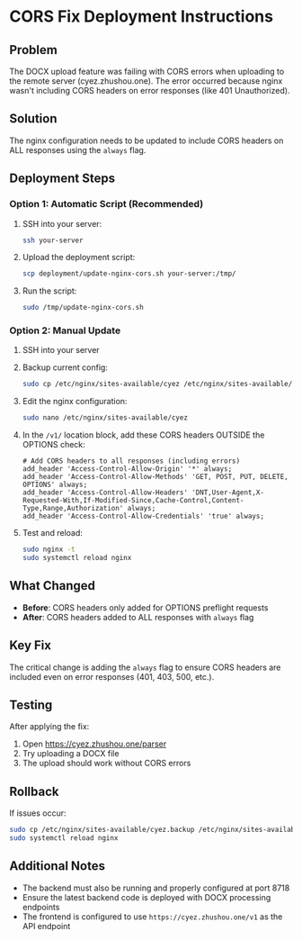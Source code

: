 # CORS Fix Deployment Instructions

## Problem
The DOCX upload feature was failing with CORS errors when uploading to the remote server (cyez.zhushou.one). The error occurred because nginx wasn't including CORS headers on error responses (like 401 Unauthorized).

## Solution
The nginx configuration needs to be updated to include CORS headers on ALL responses using the `always` flag.

## Deployment Steps

### Option 1: Automatic Script (Recommended)
1. SSH into your server:
   ```bash
   ssh your-server
   ```

2. Upload the deployment script:
   ```bash
   scp deployment/update-nginx-cors.sh your-server:/tmp/
   ```

3. Run the script:
   ```bash
   sudo /tmp/update-nginx-cors.sh
   ```

### Option 2: Manual Update
1. SSH into your server
2. Backup current config:
   ```bash
   sudo cp /etc/nginx/sites-available/cyez /etc/nginx/sites-available/cyez.backup
   ```

3. Edit the nginx configuration:
   ```bash
   sudo nano /etc/nginx/sites-available/cyez
   ```

4. In the `/v1/` location block, add these CORS headers OUTSIDE the OPTIONS check:
   ```nginx
   # Add CORS headers to all responses (including errors)
   add_header 'Access-Control-Allow-Origin' '*' always;
   add_header 'Access-Control-Allow-Methods' 'GET, POST, PUT, DELETE, OPTIONS' always;
   add_header 'Access-Control-Allow-Headers' 'DNT,User-Agent,X-Requested-With,If-Modified-Since,Cache-Control,Content-Type,Range,Authorization' always;
   add_header 'Access-Control-Allow-Credentials' 'true' always;
   ```

5. Test and reload:
   ```bash
   sudo nginx -t
   sudo systemctl reload nginx
   ```

## What Changed
- **Before**: CORS headers only added for OPTIONS preflight requests
- **After**: CORS headers added to ALL responses with `always` flag

## Key Fix
The critical change is adding the `always` flag to ensure CORS headers are included even on error responses (401, 403, 500, etc.).

## Testing
After applying the fix:
1. Open https://cyez.zhushou.one/parser
2. Try uploading a DOCX file
3. The upload should work without CORS errors

## Rollback
If issues occur:
```bash
sudo cp /etc/nginx/sites-available/cyez.backup /etc/nginx/sites-available/cyez
sudo systemctl reload nginx
```

## Additional Notes
- The backend must also be running and properly configured at port 8718
- Ensure the latest backend code is deployed with DOCX processing endpoints
- The frontend is configured to use `https://cyez.zhushou.one/v1` as the API endpoint